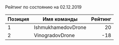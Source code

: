 Рейтинг по состоянию на 02.12.2019

Позиция|Имя команды|Рейтинг
---|---|---:
1|IshmukhamedovDrone|20
2|VinogradovDrone|-18
